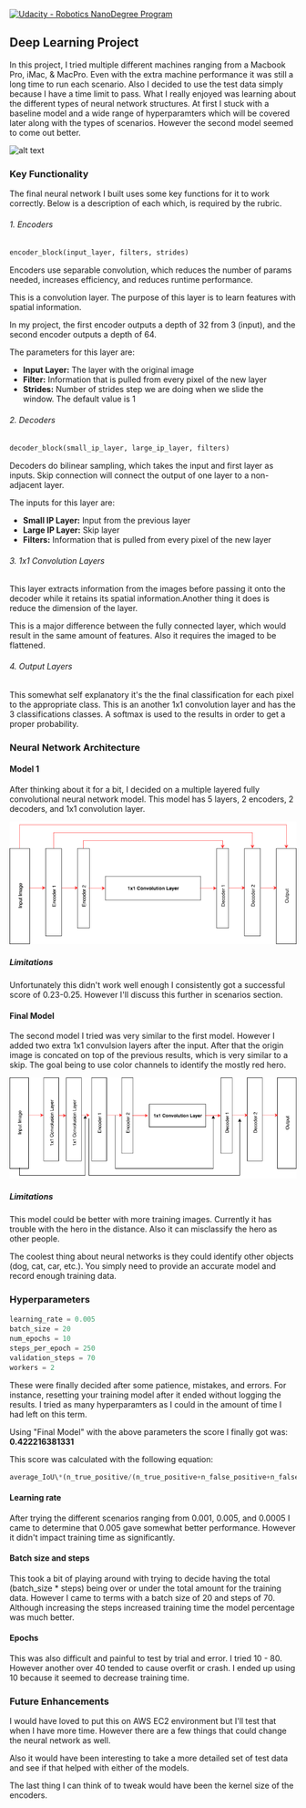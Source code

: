 [![Udacity - Robotics NanoDegree Program](https://s3-us-west-1.amazonaws.com/udacity-robotics/Extra+Images/RoboND_flag.png)](https://www.udacity.com/robotics)

## Deep Learning Project

In this project, I tried multiple different machines ranging from a Macbook Pro,
iMac, & MacPro. Even with the extra machine performance it was still a long time
to run each scenario. Also I decided to use the test data simply because I have
a time limit to pass. What I really enjoyed was learning about the different
types of neural network structures. At first I stuck with a baseline model and a
wide range of hyperparamters which will be covered later along with the types of
scenarios. However the second model seemed to come out better.

[image_0]: ./docs/misc/sim_screenshot.png
[network]: ./docs/misc/NeuralNetworkDiagram.png
[final-network]: ./docs/misc/FinalNeuralNetworkDiagram.png

![alt text][image_0]

### Key Functionality

The final neural network I built uses some key functions for it to work
correctly. Below is a description of each which, is required by the rubric.

###### 1. Encoders

```python
encoder_block(input_layer, filters, strides)
```

Encoders use separable convolution, which reduces the number of params needed,
increases efficiency, and reduces runtime performance.

This is a convolution layer. The purpose of this layer is to learn features with
spatial information.

In my project, the first encoder outputs a depth of 32 from 3 (input), and the
second encoder outputs a depth of 64.

The parameters for this layer are:

* **Input Layer:** The layer with the original image
* **Filter:** Information that is pulled from every pixel of the new layer
* **Strides:** Number of strides step we are doing when we slide the window. The
  default value is 1

###### 2. Decoders

```python
decoder_block(small_ip_layer, large_ip_layer, filters)
```

Decoders do bilinear sampling, which takes the input and first layer as inputs.
Skip connection will connect the output of one layer to a non-adjacent layer.

The inputs for this layer are:

* **Small IP Layer:** Input from the previous layer
* **Large IP Layer:** Skip layer
* **Filters:** Information that is pulled from every pixel of the new layer

###### 3. 1x1 Convolution Layers

This layer extracts information from the images before passing it onto the
decoder while it retains its spatial information.Another thing it does is reduce
the dimension of the layer.

This is a major difference between the fully connected layer, which would result
in the same amount of features. Also it requires the imaged to be flattened.

###### 4. Output Layers

This somewhat self explanatory it's the the final classification for each pixel
to the appropriate class. This is an another 1x1 convolution layer and has the 3
classifications classes. A softmax is used to the results in order to get a
proper probability.

### Neural Network Architecture

#### Model 1

After thinking about it for a bit, I decided on a multiple layered fully
convolutional neural network model. This model has 5 layers, 2 encoders, 2
decoders, and 1x1 convolution layer.

![Network Architecture][network]

##### Limitations

Unfortunately this didn't work well enough I consistently got a successful score
of 0.23-0.25. However I'll discuss this further in scenarios section.

#### Final Model

The second model I tried was very similar to the first model. However I added
two extra 1x1 convulsion layers after the input. After that the origin image is
concated on top of the previous results, which is very similar to a skip. The
goal being to use color channels to identify the mostly red hero.

![Network Architecture][final-network]

##### Limitations

This model could be better with more training images. Currently it has trouble
with the hero in the distance. Also it can misclassify the hero as other people.

The coolest thing about neural networks is they could identify other objects
(dog, cat, car, etc.). You simply need to provide an accurate model and record
enough training data.

### Hyperparameters

```python
learning_rate = 0.005
batch_size = 20
num_epochs = 10
steps_per_epoch = 250
validation_steps = 70
workers = 2
```

These were finally decided after some patience, mistakes, and errors. For
instance, resetting your training model after it ended without logging the
results. I tried as many hyperparamters as I could in the amount of time I had
left on this term.

Using "Final Model" with the above parameters the score I finally got was:
**0.422216381331**

This score was calculated with the following equation:

```python
average_IoU\*(n_true_positive/(n_true_positive+n_false_positive+n_false_negative)).
```

#### Learning rate

After trying the different scenarios ranging from 0.001, 0.005, and 0.0005 I
came to determine that 0.005 gave somewhat better performance. However it didn't
impact training time as significantly.

#### Batch size and steps

This took a bit of playing around with trying to decide having the total
(batch_size \* steps) being over or under the total amount for the training
data. However I came to terms with a batch size of 20 and steps of 70. Although
increasing the steps increased training time the model percentage was much
better.

#### Epochs

This was also difficult and painful to test by trial and error. I tried 10 - 80.
However another over 40 tended to cause overfit or crash. I ended up using 10
because it seemed to decrease training time.

### Future Enhancements

I would have loved to put this on AWS EC2 environment but I'll test that when I
have more time. However there are a few things that could change the neural
network as well.

Also it would have been interesting to take a more detailed set of test data and
see if that helped with either of the models.

The last thing I can think of to tweak would have been the kernel size of the
encoders.
